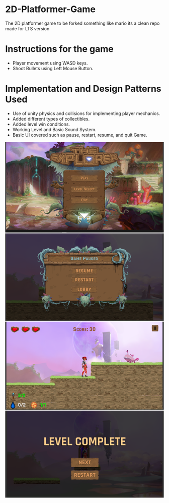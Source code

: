 # 2D-Platformer-Game
The 2D platformer game to be forked something like mario its a clean repo made for LTS version

# Instructions for the game
- Player movement using WASD keys.
- Shoot Bullets using Left Mouse Button.

# Implementation and Design Patterns Used
- Use of unity physics and collisions for implementing player mechanics.
- Added different types of collectibles.
- Added level win conditions.
- Working Level and Basic Sound System.
- Basic UI covered such as pause, restart, resume, and quit Game.


![](Images/1.png)
![](Images/2.png)
![](Images/3.png)
![](Images/4.png)
